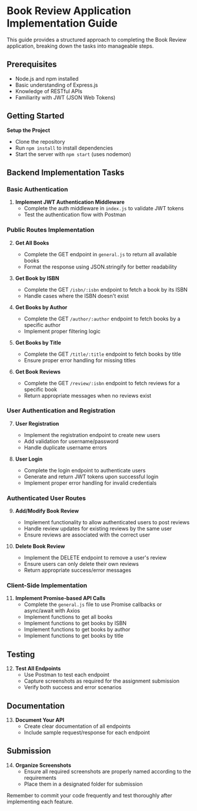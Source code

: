 # Book Review Application Implementation Guide

This guide provides a structured approach to completing the Book Review application, breaking down the tasks into manageable steps.

## Prerequisites

- Node.js and npm installed
- Basic understanding of Express.js
- Knowledge of RESTful APIs
- Familiarity with JWT (JSON Web Tokens)

## Getting Started

**Setup the Project**
   - Clone the repository
   - Run `npm install` to install dependencies
   - Start the server with `npm start` (uses nodemon)

## Backend Implementation Tasks

### Basic Authentication

1. **Implement JWT Authentication Middleware**
   - Complete the auth middleware in `index.js` to validate JWT tokens
   - Test the authentication flow with Postman

### Public Routes Implementation

2. **Get All Books**
   - Complete the GET endpoint in `general.js` to return all available books
   - Format the response using JSON.stringify for better readability

3. **Get Book by ISBN**
   - Complete the GET `/isbn/:isbn` endpoint to fetch a book by its ISBN
   - Handle cases where the ISBN doesn't exist

4. **Get Books by Author**
   - Complete the GET `/author/:author` endpoint to fetch books by a specific author
   - Implement proper filtering logic

5. **Get Books by Title**
   - Complete the GET `/title/:title` endpoint to fetch books by title
   - Ensure proper error handling for missing titles

6. **Get Book Reviews**
   - Complete the GET `/review/:isbn` endpoint to fetch reviews for a specific book
   - Return appropriate messages when no reviews exist

### User Authentication and Registration

7. **User Registration**
   - Implement the registration endpoint to create new users
   - Add validation for username/password
   - Handle duplicate username errors

8. **User Login**
   - Complete the login endpoint to authenticate users
   - Generate and return JWT tokens upon successful login
   - Implement proper error handling for invalid credentials

### Authenticated User Routes

9. **Add/Modify Book Review**
   - Implement functionality to allow authenticated users to post reviews
   - Handle review updates for existing reviews by the same user
   - Ensure reviews are associated with the correct user

10. **Delete Book Review**
    - Implement the DELETE endpoint to remove a user's review
    - Ensure users can only delete their own reviews
    - Return appropriate success/error messages

### Client-Side Implementation

11. **Implement Promise-based API Calls**
    - Complete the `general.js` file to use Promise callbacks or async/await with Axios
    - Implement functions to get all books
    - Implement functions to get books by ISBN
    - Implement functions to get books by author
    - Implement functions to get books by title

## Testing

12. **Test All Endpoints**
    - Use Postman to test each endpoint
    - Capture screenshots as required for the assignment submission
    - Verify both success and error scenarios

## Documentation

13. **Document Your API**
    - Create clear documentation of all endpoints
    - Include sample request/response for each endpoint

## Submission

14. **Organize Screenshots**
    - Ensure all required screenshots are properly named according to the requirements
    - Place them in a designated folder for submission

Remember to commit your code frequently and test thoroughly after implementing each feature.
